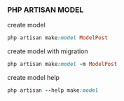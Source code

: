 ### PHP ARTISAN MODEL
create model
```ruby
php artisan make:model ModelPost
```

create model with migration
```ruby
php artisan make:model -m ModelPost
```

create model help
```ruby
php artisan --help make:model 
```
